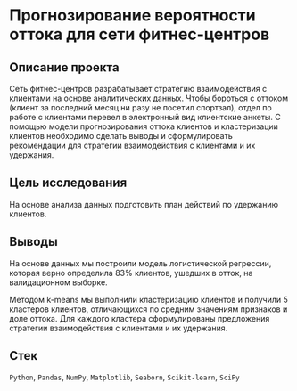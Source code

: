 # Прогнозирование вероятности оттока для сети фитнес-центров

## Описание проекта
Сеть фитнес-центров разрабатывает стратегию взаимодействия с клиентами на основе аналитических данных. Чтобы бороться с оттоком (клиент за последний месяц ни разу не посетил спортзал), отдел по работе с клиентами перевел в электронный вид клиентские анкеты. С помощью модели прогнозирования оттока клиентов и кластеризации клиентов необходимо сделать выводы и сформулировать рекомендации для стратегии взаимодействия с клиентами и их удержания.

## Цель исследования
На основе анализа данных подготовить план действий по удержанию клиентов.

## Выводы
На основе данных мы построили модель логистической регрессии, которая верно определила 83% клиентов, ушедших в отток, на валидационном выборке.

Методом k-means мы выполнили кластеризацию клиентов и получили 5 кластеров клиентов, отличающихся по средним значениям признаков и доле оттока. Для каждого кластера сформулированы предложения стратегии взаимодействия с клиентами и их удержания.

## Стек
`Python`, `Pandas`, `NumPy`, `Matplotlib`, `Seaborn`, `Scikit-learn`, `SciPy`